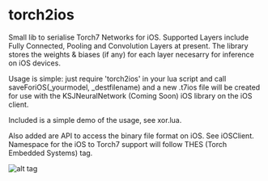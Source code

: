 # torch2ios

Small lib to serialise Torch7 Networks for iOS. Supported Layers include Fully Connected, Pooling and Convolution Layers at present. The library stores the weights & biases (if any) for each layer necesarry for inference on iOS devices.

Usage is simple: just require 'torch2ios' in your lua script and call saveForiOS(_yourmodel, _destfilename) and a new .t7ios file will be created for use with the KSJNeuralNetwork (Coming Soon) iOS library on the iOS client.

Included is a simple demo of the usage, see xor.lua.

Also added are API to access the binary file format on iOS. See iOSClient. Namespace for the iOS to Torch7 support will follow THES (Torch Embedded Systems) tag.

![alt tag](https://s31.postimg.org/p0o25qy8b/Torch_ES_File.png)
